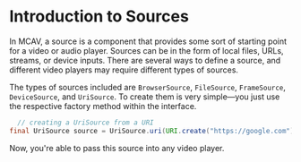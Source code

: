 # Introduction to Sources

In MCAV, a source is a component that provides some sort of starting point for a video or audio player. Sources can be
in the form of local files, URLs, streams, or device inputs. There are several ways to define a source, and different
video players may require different types of sources.

The types of sources included are `BrowserSource`, `FileSource`, `FrameSource`, `DeviceSource`, and `UriSource`. To
create them is very simple—you just use the respective factory method within the interface.

```java
  // creating a UriSource from a URI
final UriSource source = UriSource.uri(URI.create("https://google.com"));
```

Now, you're able to pass this source into any video player.